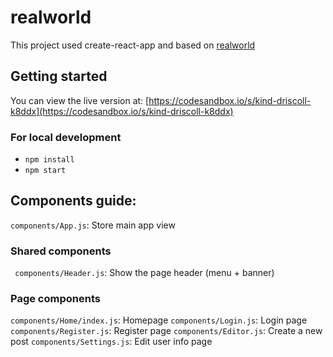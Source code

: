 # realworld
This project used create-react-app and based on [realworld](https://github.com/gothinkster/realworld)

## Getting started
You can view the live version at: [https://codesandbox.io/s/kind-driscoll-k8ddx](https://codesandbox.io/s/kind-driscoll-k8ddx)

### For local development
- ```npm install```
- ```npm start```

## Components guide:

```components/App.js```: Store main app view
### Shared components
``` components/Header.js```: Show the page header (menu + banner)

### Page components
```components/Home/index.js```: Homepage
```components/Login.js```: Login page
```components/Register.js```: Register page
```components/Editor.js```: Create a new post
```components/Settings.js```: Edit user info page

